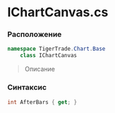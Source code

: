 
# IChartCanvas.cs
### Расположение
```csharp
namespace TigerTrade.Chart.Base  
    class IChartCanvas
```

> Описание

### Синтаксис
```csharp
int AfterBars { get; }
```
